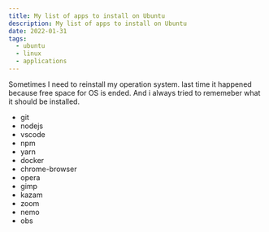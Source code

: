 ```yaml
---
title: My list of apps to install on Ubuntu
description: My list of apps to install on Ubuntu
date: 2022-01-31
tags:
  - ubuntu
  - linux
  - applications
---
```


Sometimes I need to reinstall my operation system. last time it happened because free space for OS is ended. And i always tried to rememeber what it should be installed.

* git
* nodejs
* vscode
* npm
* yarn
* docker
* chrome-browser
* opera
* gimp
* kazam
* zoom
* nemo
* obs
